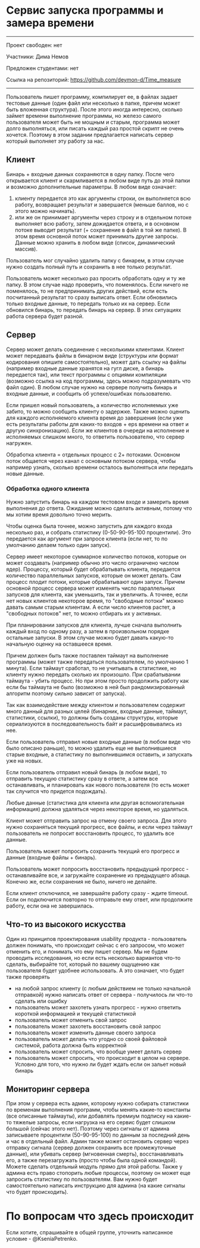 # Сервис запуска программы и замера времени

---

Проект свободен: нет

Участники: Дима Немов

Предложен студентами: нет

Ссылка на репозиторий: https://github.com/deymon-d/Time_measure

---

Пользователь пишет программу, компилирует ее, в файлах задает тестовые данные (один файл или несколько в папке, причем может быть вложенная структура). После этого иногда интересно, сколько займет времени выполнение программы, но железо самого пользователя может быть не мощным и старым, программа может долго выполняться, или писать каждый раз простой скрипт не очень хочется. Поэтому в этом задании предлагается написать сервер который выполняет эту работу за нас.

## Клиент

Бинарь + входные данных сохраняются в одну папку. После чего открывается клиент и скармливается в любом виде путь до этой папки и возможно дополнительные параметры. В любом виде означает:
1. клиенту передается это как аргументы строки, он выполняется всю работу, возвращает результат и завершается (меньше баллов, но с этого можно начинать).
2. или же он принимает аргументы через строку и в отдельном потоке выполняет всю работу, затем дожидается ответа, и в основном потоке выводит результат (+ сохранение в файл в той же папке). В этом время основной поток может принимать другие запросы. Данные можно хранить в любом виде (список, динамический массив).

Пользователь мог случайно удалить папку с бинарем, в этом случае нужно создать полный путь и сохранить в нее только результат.

Пользователь может несколько раз просить обработать одну и ту же папку. В этом случае надо проверить, что поменялось. Если ничего не поменялось, то не предпринимать других действий, если есть посчитанный результат то сразу выписать ответ. Если обновились только входные данные, то передать только их на сервер. Если обновился бинарь, то передать бинарь на сервер. В этих ситуациях работа сервера будет разной.

## Сервер

Сервер может делать соединение с несколькими клиентами. Клиент может передавать файлы в бинарном виде (структуры или формат кодирования опишите самостоятельно), может дать ссылку на файлы (например входные данные хранятся на гугл диске, а бинарь передается так), или текст программы с опциями компиляции (возможно ссылка на код программы, здесь можно подразумевать что файл один). В любом случае нужно на сервере получить бинарь и входные данные, и сообщить об успехе/ошибках пользователю.

Если пришел новый пользователь, а количество исполняемых уже забито, то можно сообщить клиенту о задержке. Также можно оценить для каждого исполняемого клиента время до завершения (если уже есть результаты работы для каких-то входов + eps времени на ответ и другую синхронизацию). Если же клиентов в очереди на исполнение и исполняемых слишком много, то ответить пользователю, что сервер нагружен.

Обработка клиента = отдельных процесс с 2+ потоками. Основном поток общается через канал c основным потоком сервера, чтобы например узнать, сколько времени осталось выполняться или передать новые данные.

### Обработка одного клиента

Нужно запустить бинарь на каждом тестовом входе и замерить время выполнения до ответа. Ожидание можно сделать активным, потому что мы хотим время довольно точно мерить.

Чтобы оценка была точнее, можно запустить для каждого входа несколько раз, и собрать статистику (0-50-90-95-100 процентили). Это передается как аргумент при запросе клиента (если нет, то по умолчанию делаем только один запуск).

Сервер имеет некоторое суммарное количество потоков, которые он может создавать (например обычно это число ограничено числом ядер). Процессу, который будет обрабатывать клиента, передается количество параллельных запусков, которые он может делать. Сам процесс плодит потоки, которые обрабатывают один запуск. Причем основной процесс сервера может изменять число параллельных запусков для клиента, как уменьшить, так и увеличить. А точнее, если нет новых клиентов некоторое время, то "свободные потоки" можно давать самым старым клиентам. А если число клиентов растет, а "свободных потоков" нет, то можно отбирать их у активных.

При планировании запусков для клиента, лучше сначала выполнить каждый вход по одному разу, а затем в произвольном порядке остальные запуски. В этом случае можно будет давать какую-то начальную оценку на оставшееся время.

Причем должен быть также поставлен таймаут на выполнение программы (может также передаться пользователем, по умолчанию 1 минута). Если таймаут сработал, то не учитывать в статистике, но клиенту нужно передать сколько их произошло. При срабатывании таймаута - убить процесс. Но при этом просто продолжить работу как если бы таймаута не было (возможно в ней был рандомизированный алгоритм поэтому сильно зависит от запуска).

Так как взаимодействие между клиентом и пользователем содержит много данный для разных целей (бинарник, входные данные, таймаут, статистики, ссылки), то должны быть созданы структуры, которые сериализуются в последовательность байт и расшифровывались из нее.

Если пользователь отправил новые входные данные (в любом виде что было описано раньше), то можно удалить еще не выполнившиеся старые входные, а статистику по выполнившимся оставить, и запускать уже на новых.

Если пользователь отправил новый бинарь (в любом виде), то отправить текущую статистику сразу в ответе, а затем все останавливать, и планировать как нового пользователя (то есть может так случится что придется подождать).

Любые данные (статистика для клиента или другая вспомогательная информация) должна удаляться через некоторое время, но удаляться.

Клиент может отправить запрос на отмену своего запроса. Для этого нужно сохраняться текущий прогресс, все файлы, и если через таймаут пользователь не попросит восстановить процесс, то удалить все данные.

Пользователь может попросить сохранить текущий его прогресс и данные (входные файлы + бинарь).

Пользователь может попросить восстановить предыдущий прогресс - останавливайте все, и загружайте сохранение из предыдущего абзаца. Конечно же, если сохранения не было, ничего не делайте.

Если клиент отключился, не завершайте работу сразу - ждите timeout. Если он подключится повторно то отправьте ему ответ, или продолжите работу, если она не завершилась.

## Что-то из высокого искусства

Один из принципов проектирования usability продукта - пользователь должен понимать, что происходит сейчас с его запросом, что может отменить его, и понимать что ему пишет сервер. Мы не будем проводить исследования, но если есть несколько вариантов что-то сделать, выбирайте тот, который по вашему ощущению как пользователя будет удобнее использовать. А это означает, что будет также проверять

- на любой запрос клиенту (с любым действием не только начальной отправкой) нужно написать ответ от сервера - получилось ли что-то сделать или ошибку
- пользователь может захотеть узнать прогресс - нужно ответить короткой информацией и текущей статистикой
- пользователь может отменить свой запрос
- пользователь может захотеть восстановить свой запрос
- пользователь может изменить данные своего запроса
- пользователь может делать что угодно со своей файловой системой, работа должна быть корректной
- пользователь может спросить, что вообще умеет делать сервер
- пользователь может спросить, что происходит в целом на сервере. Условно для того, что нужно ли будет ждать если он зальет новый бинарь

## Мониторинг сервера

При этом у сервера есть админ, которому нужно собирать статистики по временам выполнения программ, чтобы менять какие-то константы (все описанные таймауты), или добавлять премиум подписку на какие-то тяжелые запросы, если нагрузка на его сервис будет слишком большой (сейчас этого нет). Поэтому через сигналы от админа записываете процентили (50-90-95-100) по данным за последний день и час в отдельный файл. Админ также может остановить сервер через отправку сигнала (сервер должен сохранить все промежуточные данные), или убивать сервер (мгновенная смерть), восстанавливать его, а также перезагружать (просто чтобы была одной командой). Можете сделать отдельный модуль прямо для этой работы. Также у админа есть право стопорить любые процессы, поэтому он может еще запросить статистику по пользователям. Вам нужно будет самостоятельно написать инструкцию для админа (на какие сигналы что будет происходить).

# По вопросам что здесь происходит

Если хотите, спрашивайте в общей группе, уточнить написанное условие - @KseniaPetrenko.
